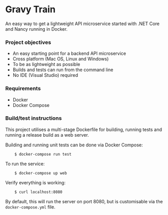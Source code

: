 # Gravy Train

An easy way to get a lightweight API microservice started with .NET Core and Nancy running in Docker.

### Project objectives

* An easy starting point for a backend API microservice
* Cross platform (Mac OS, Linux and Windows)
* To be as lightweight as possible
* Builds and tests can run from the command line
* No IDE (Visual Studio) required

### Requirements

* Docker
* Docker Compose

### Build/test instructions

This project utilises a multi-stage Dockerfile for building, running tests and running a release build as a web server.

Building and running unit tests can be done via Docker Compose:

		$ docker-compose run test

To run the service:

		$ docker-compose up web

Verify everything is working:

		$ curl localhost:8080

By default, this will run the server on port 8080, but is customisable via the `docker-compose.yml` file.
